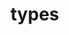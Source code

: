 <!-- generated by markdown-notes-tree -->

# types

<!-- optional markdown-notes-tree directory description starts here -->

<!-- optional markdown-notes-tree directory description ends here -->


